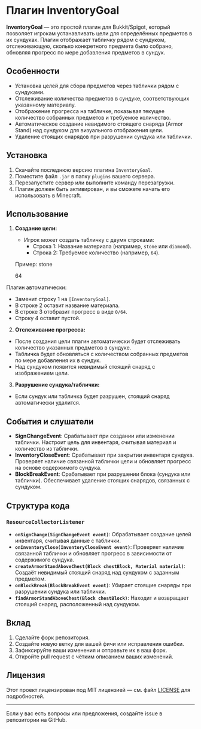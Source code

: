 # Плагин InventoryGoal

**InventoryGoal** — это простой плагин для Bukkit/Spigot, который позволяет игрокам устанавливать цели для определённых предметов в их сундуках. Плагин отображает табличку рядом с сундуком, отслеживающую, сколько конкретного предмета было собрано, обновляя прогресс по мере добавления предметов в сундук.

## Особенности

- Установка целей для сбора предметов через таблички рядом с сундуками.
- Отслеживание количества предметов в сундуке, соответствующих указанному материалу.
- Отображение прогресса на табличке, показывая текущее количество собранных предметов и требуемое количество.
- Автоматическое создание невидимого стоящего снаряда (Armor Stand) над сундуком для визуального отображения цели.
- Удаление стоящих снарядов при разрушении сундука или таблички.

## Установка

1. Скачайте последнюю версию плагина `InventoryGoal`.
2. Поместите файл `.jar` в папку `plugins` вашего сервера.
3. Перезапустите сервер или выполните команду перезагрузки.
4. Плагин должен быть активирован, и вы сможете начать его использовать в Minecraft.

## Использование

1. **Создание цели:**
   - Игрок может создать табличку с двумя строками:
     - Строка 1: Название материала (например, `stone` или `diamond`).
     - Строка 2: Требуемое количество (например, `64`).
   
   Пример:
    stone

    64


Плагин автоматически:
- Заменит строку 1 на `[InventoryGoal]`.
- В строке 2 оставит название материала.
- В строке 3 отобразит прогресс в виде `0/64`.
- Строку 4 оставит пустой.

2. **Отслеживание прогресса:**
- После создания цели плагин автоматически будет отслеживать количество указанных предметов в сундуке.
- Табличка будет обновляться с количеством собранных предметов по мере добавления их в сундук.
- Над сундуком появится невидимый стоящий снаряд с изображением цели.

3. **Разрушение сундука/таблички:**
- Если сундук или табличка будет разрушен, стоящий снаряд автоматически удалится.

## События и слушатели

- **SignChangeEvent**: Срабатывает при создании или изменении таблички. Настроит цель для инвентаря, считывая материал и количество из таблички.
- **InventoryCloseEvent**: Срабатывает при закрытии инвентаря сундука. Проверяет наличие связанной таблички цели и обновляет прогресс на основе содержимого сундука.
- **BlockBreakEvent**: Срабатывает при разрушении блока (сундука или таблички). Обеспечивает удаление стоящих снарядов, связанных с сундуком.

## Структура кода

### `ResourceCollectorListener`

- **`onSignChange(SignChangeEvent event)`**: Обрабатывает создание целей инвентаря, считывая данные с таблички.
- **`onInventoryClose(InventoryCloseEvent event)`**: Проверяет наличие связанной таблички и обновляет прогресс в зависимости от содержимого сундука.
- **`createArmorStandAboveChest(Block chestBlock, Material material)`**: Создаёт невидимый стоящий снаряд над сундуком с заданным предметом.
- **`onBlockBreak(BlockBreakEvent event)`**: Убирает стоящие снаряды при разрушении сундука или таблички.
- **`findArmorStandAboveChest(Block chestBlock)`**: Находит и возвращает стоящий снаряд, расположенный над сундуком.

## Вклад

1. Сделайте форк репозитория.
2. Создайте новую ветку для вашей фичи или исправления ошибки.
3. Зафиксируйте ваши изменения и отправьте их в ваш форк.
4. Откройте pull request с чётким описанием ваших изменений.

## Лицензия

Этот проект лицензирован под MIT лицензией — см. файл [LICENSE](LICENSE) для подробностей.

---

Если у вас есть вопросы или предложения, создайте issue в репозитории на GitHub.
